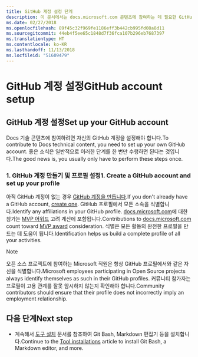 ```yaml
---
title: GitHub 계정 설정 단계
description: 이 문서에서는 docs.microsoft.com 콘텐츠에 참여하는 데 필요한 GitHub 계정을 설정하는 프로세스를 단계별로 안내합니다.
ms.date: 02/27/2018
ms.openlocfilehash: 89f45c32f969fe1186eff3b442cb995fd08a8d11
ms.sourcegitcommit: 44eb4f5ee65c1848d7f36fca107b296eb7687397
ms.translationtype: HT
ms.contentlocale: ko-KR
ms.lasthandoff: 11/13/2018
ms.locfileid: "51609479"
---
```

# <a name="github-account-setup"></a><span data-ttu-id="070d3-103">GitHub 계정 설정</span><span class="sxs-lookup"><span data-stu-id="070d3-103">GitHub account setup</span></span>

## <a name="set-up-your-github-account"></a><span data-ttu-id="070d3-104">GitHub 계정 설정</span><span class="sxs-lookup"><span data-stu-id="070d3-104">Set up your GitHub account</span></span>

<span data-ttu-id="070d3-105">Docs 기술 콘텐츠에 참여하려면 자신의 GitHub 계정을 설정해야 합니다.</span><span class="sxs-lookup"><span data-stu-id="070d3-105">To contribute to Docs technical content, you need to set up your own GitHub account.</span></span> <span data-ttu-id="070d3-106">좋은 소식은 일반적으로 이러한 단계를 한 번만 수행하면 된다는 것입니다.</span><span class="sxs-lookup"><span data-stu-id="070d3-106">The good news is, you usually only have to perform these steps once.</span></span>

### <a name="1-create-a-github-account-and-set-up-your-profile"></a><span data-ttu-id="070d3-107">1. GitHub 계정 만들기 및 프로필 설정</span><span class="sxs-lookup"><span data-stu-id="070d3-107">1. Create a GitHub account and set up your profile</span></span>

<span data-ttu-id="070d3-108">아직 GitHub 계정이 없는 경우 [GitHub 계정을 만듭니다](https://github.com/join).</span><span class="sxs-lookup"><span data-stu-id="070d3-108">If you don't already have a GitHub account, [create one](https://github.com/join).</span></span> <span data-ttu-id="070d3-109">GitHub 프로필에서 모든 소속을 식별합니다.</span><span class="sxs-lookup"><span data-stu-id="070d3-109">Identify any affiliations in your GitHub profile.</span></span> <span data-ttu-id="070d3-110">[docs.microsoft.com](https://docs.microsoft.com)에 대한 참가는 [MVP 어워드](https://mvp.microsoft.com) 고려 계산에 포함됩니다.</span><span class="sxs-lookup"><span data-stu-id="070d3-110">Contributions to [docs.microsoft.com](https://docs.microsoft.com) count toward [MVP award](https://mvp.microsoft.com) consideration.</span></span> <span data-ttu-id="070d3-111">식별은 모든 활동의 완전한 프로필을 만드는 데 도움이 됩니다.</span><span class="sxs-lookup"><span data-stu-id="070d3-111">Identification helps us build a complete profile of all your activities.</span></span>

>[!NOTE]
> <span data-ttu-id="070d3-112">오픈 소스 프로젝트에 참여하는 Microsoft 직원은 항상 GitHub 프로필에서와 같은 자신을 식별합니다.</span><span class="sxs-lookup"><span data-stu-id="070d3-112">Microsoft employees participating in Open Source projects always identify themselves as such in their GitHub profiles.</span></span> <span data-ttu-id="070d3-113">커뮤니티 참가자는 프로필이 고용 관계를 잘못 암시하지 않는지 확인해야 합니다.</span><span class="sxs-lookup"><span data-stu-id="070d3-113">Community contributors should ensure that their profile does not incorrectly imply an employment relationship.</span></span>

## <a name="next-step"></a><span data-ttu-id="070d3-114">다음 단계</span><span class="sxs-lookup"><span data-stu-id="070d3-114">Next step</span></span>

* <span data-ttu-id="070d3-115">계속해서 [도구 설치](get-started-setup-tools.md) 문서를 참조하여 Git Bash, Markdown 편집기 등을 설치합니다.</span><span class="sxs-lookup"><span data-stu-id="070d3-115">Continue to the [Tool installations](get-started-setup-tools.md) article to install Git Bash, a Markdown editor, and more.</span></span>
